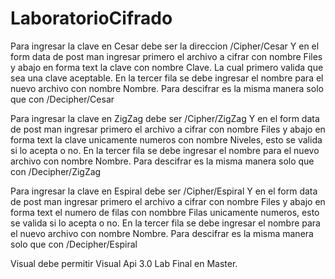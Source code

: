 # LaboratorioCifrado
Para ingresar la clave en Cesar debe ser la direccion /Cipher/Cesar
Y en el form data de post man ingresar primero el archivo a cifrar con nombre Files y abajo en forma text la clave con nombre Clave. La cual primero valida que sea una clave aceptable. 
En la tercer fila se debe ingresar el nombre para el nuevo archivo con nombre Nombre.
Para descifrar es la misma manera solo que con /Decipher/Cesar

Para ingresar la clave en ZigZag debe ser /Cipher/ZigZag
Y en el form data de post man ingresar primero el archivo a cifrar con nombre Files y abajo en forma text la clave unicamente numeros con nombre Niveles, esto se valida si lo acepta o no.
En la tercer fila se debe ingresar el nombre para el nuevo archivo con nombre Nombre.
Para descifrar es la misma manera solo que con /Decipher/ZigZag 

Para ingresar la clave en Espiral debe ser /Cipher/Espiral
Y en el form data de post man ingresar primero el archivo a cifrar con nombre Files y abajo en forma text el numero de filas con nombbre Filas unicamente numeros, esto se valida si lo acepta o no.
En la tercer fila se debe ingresar el nombre para el nuevo archivo con nombre Nombre.
Para descifrar es la misma manera solo que con /Decipher/Espiral

Visual debe permitir Visual Api 3.0
Lab Final en Master.
